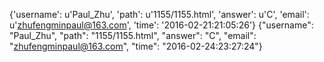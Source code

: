 {'username': u'Paul_Zhu', 'path': u'1155/1155.html', 'answer': u'C', 'email': u'zhufengminpaul@163.com', 'time': '2016-02-21:21:05:26'}
{"username": "Paul_Zhu", "path": "1155/1155.html", "answer": "C", "email": "zhufengminpaul@163.com", "time": "2016-02-24:23:27:24"}